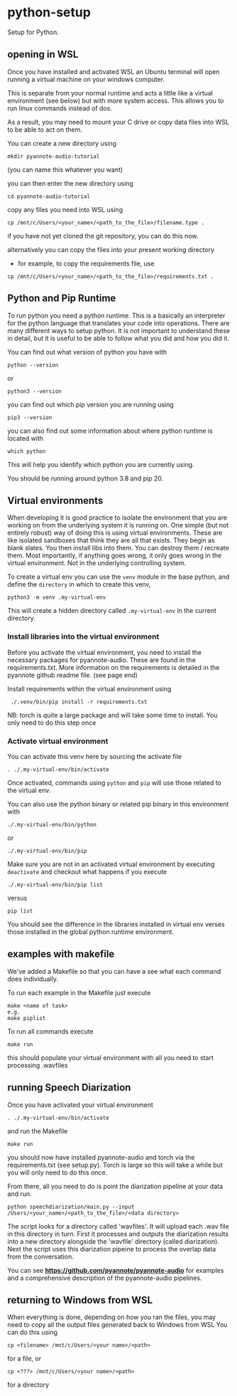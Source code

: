 # python-setup

Setup for Python.

## opening in WSL

Once you have installed and activated WSL an Ubuntu terminal will open running a virtual machine on your windows computer.

This is separate from your normal runtime and acts a little like a virtual environment (see below) but with more system access. This allows you to run linux commands instead of dos.

As a result, you may need to mount your C drive or copy data files into WSL to be able to act on them.

You can create a new directory using 

```
mkdir pyannote-audio-tutorial  
```
(you can name this whatever you want)

you can then enter the new directory using 
```
cd pyannote-audio-tutorial
```

copy any files you need into WSL using

```
cp /mnt/c/Users/<your_name>/<path_to_the_file>/filename.type .
```
if you have not yet cloned the git repository, you can do this now. 



alternatively you can copy the files into your present working directory
- for example, to copy the requirements file, use
```
cp /mnt/c/Users/<your_name>/<path_to_the_file>/requirements.txt .
```

## Python and Pip Runtime

To run python you need a python runtime. This is a basically an interpreter for the python language that translates your code into operations.
There are many different ways to setup python. It is not important to understand these in detail, but it is useful to be able to follow what you did and how you did it.

You can find out what version of python you have with

```
python --version
```
or
```
python3 --version
```

you can find out which pip version you are running using

```
pip3 --version
```

you can also find out some information about where python runtime is located with 

```
which python
```

This will help you identify which python you are currently using.

You should be running around python 3.8 and pip 20. 

## Virtual environments

When developing it is good practice to isolate the environment that you are working on from the underlying system it is running on.
One simple (but not entirely robust) way of doing this is using virtual environments. These are like isolated sandboxes that think they are all that exists.
They begin as blank slates. You then install libs into them. You can destroy them / recreate them. Most importantly, if anything goes wrong, it only goes wrong in the virtual environment. Not in the underlying controlling system.


To create a virtual env you can use the `venv` module in the base python, and define the `directory` in which to create this venv,

```
python3 -m venv .my-virtual-env
```
This will create a hidden directory called `.my-virtual-env` in the current directory. 

### Install libraries into the virtual environment
Before you activate the virtual environment, you need to install the necessary packages for pyannote-audio.
These are found in the requirements.txt. More information on the requirements is detailed in the pyannote github readme file.
(see page end)

Install requirements within the virtual environment using

``` 
 ./.venv/bin/pip install -r requirements.txt 
```
NB: torch is quite a large package and will take some time to install. 
 You only need to do this step once

### Activate virtual environment

You can activate this venv here by sourcing the activate file
```
. ./.my-virtual-env/bin/activate
```

Once activated, commands using `python` and `pip` will use those related to the virtual env.

You can also use the python binary or related pip binary in this environment with
```
./.my-virtual-env/bin/python
```
or
```
./.my-virtual-env/bin/pip
```

Make sure you are not in an activated virtual environment by executing `deactivate` and checkout what happens if you execute 
```
./.my-virtual-env/bin/pip list
```
versus
```
pip list
```

You should see the difference in the libraries installed in virtual env verses those installed in the global python runtime environment.

## examples with makefile

We've added a Makefile so that you can have a see what each command does individually.

To run each example in the Makefile just execute

```
make <name of task>
e.g.
make piplist
```
To run all commands execute

```
make run
```

this should populate your virtual environment with all you need to start processing .wavfiles

## running Speech Diarization

Once you have activated your virtual environment 
```
. ./.my-virtual-env/bin/activate
```

and run the Makefile

```
make run
```

you should now have installed pyannote-audio and torch via the requirements.txt (see setup.py). Torch is large so this will take a while but you will only need to do this once.

From there, all you need to do is point the diarization pipeline at your data and run.

```
python speechdiarization/main.py --input /Users/<your_name>/<path_to_the_file>/<data directory>
```

The script looks for a directory called 'wavfiles'. It will upload each .wav file in this directory in turn. 
First it processes and outputs the diarization results into a new directory alongside the 'wavfile' directory (called diarization). 
Next the script uses this diarization pipeine to process the overlap data from the conversation.

You can see **https://github.com/pyannote/pyannote-audio** for examples and a comprehensive description of the pyannote-audio pipelines.

## returning to Windows from WSL

When everything is done, depending on how you ran the files, you may need to copy all the output files generated back to Windows from WSL
You can do this using 

```
cp <filename> /mnt/c/Users/<your name>/<path>
```
for a file, or

```
cp <???> /mnt/c/Users/<your name>/<path>
```

for a directory

[comment]: <> ( also helpful: https://linuxhint.com/transfer-files-wsl-windows/)
[comment]: <> (TODO: how to copy a directory from WSL to windows; check all works on WSL; test if works with UoN Onedrive links) 

